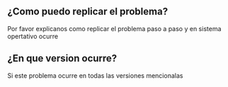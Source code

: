 ## ¿Como puedo replicar el problema?

Por favor explicanos como replicar el problema paso a paso y en sistema opertativo ocurre

## ¿En que version ocurre?
Si este problema ocurre en todas las versiones mencionalas
